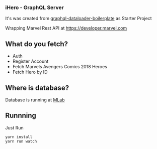 ### iHero - GraphQL Server

It's was created from <a href="https://github.com/entria/graphql-dataloader-boilerplate">graphql-dataloader-boilerplate</a> as Starter Project

Wrapping Marvel Rest API at https://developer.marvel.com

## What do you fetch?

- Auth
- Register Account
- Fetch Marvels Avengers Comics 2018 Heroes
- Fetch Hero by ID

## Where is database?

Database is running at <a href="https://mlab.com">MLab</a>

## Runnning

Just Run

    yarn install
    yarn run watch